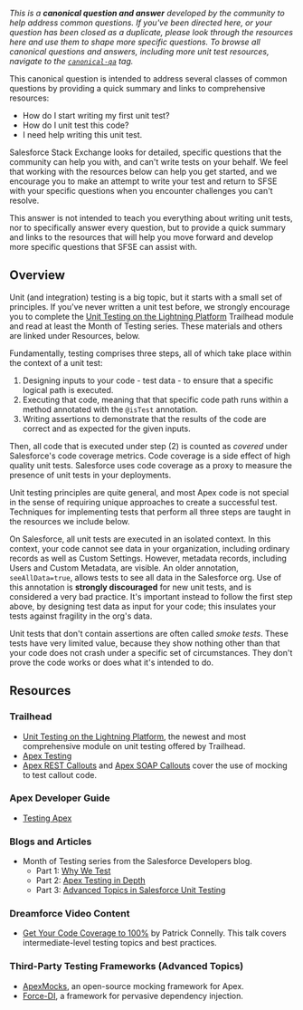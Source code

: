 *This is a **canonical question and answer** developed by the community to help address common questions. If you've been directed here, or your question has been closed as a duplicate, please look through the resources here and use them to shape more specific questions. To browse all canonical questions and answers, including more unit test resources, navigate to the [`canonical-qa`](https://salesforce.stackexchange.com/questions/tagged/canonical-qa) tag.*

This canonical question is intended to address several classes of common questions by providing a quick summary and links to comprehensive resources:

 - How do I start writing my first unit test? 
 - How do I unit test this code? 
 - I need help writing this unit test.
 
Salesforce Stack Exchange looks for detailed, specific questions that the community can help you with, and can't write tests on your behalf. We feel that working with the resources below can help you get started, and we encourage you to make an attempt to write your test and return to SFSE with your specific questions when you encounter challenges you can't resolve.

This answer is not intended to teach you everything about writing unit tests, nor to specifically answer every question, but to provide a quick summary and links to the resources that will help you move forward and develop more specific questions that SFSE can assist with.

## Overview

Unit (and integration) testing is a big topic, but it starts with a small set of principles. If you've never written a unit test before, we strongly encourage you to complete the [Unit Testing on the Lightning Platform](https://trailhead.salesforce.com/en/content/learn/modules/unit-testing-on-the-lightning-platform) Trailhead module and read at least the Month of Testing series. These materials and others are linked under Resources, below.

Fundamentally, testing comprises three steps, all of which take place within the context of a unit test:

 1. Designing inputs to your code - test data - to ensure that a specific logical path is executed. 
 1. Executing that code, meaning that that specific code path runs within a method annotated with the `@isTest` annotation.
 1. Writing assertions to demonstrate that the results of the code are correct and as expected for the given inputs.

Then, all code that is executed under step (2) is counted as *covered* under Salesforce's code coverage metrics. Code coverage is a side effect of high quality unit tests. Salesforce uses code coverage as a proxy to measure the presence of unit tests in your deployments.

Unit testing principles are quite general, and most Apex code is not special in the sense of requiring unique approaches to create a successful test. Techniques for implementing tests that perform all three steps are taught in the resources we include below.

On Salesforce, all unit tests are executed in an isolated context. In this context, your code cannot see data in your organization, including ordinary records as well as Custom Settings. However, metadata records, including Users and Custom Metadata, are visible. An older annotation, `seeAllData=true`, allows tests to see all data in the Salesforce org. Use of this annotation is **strongly discouraged** for new unit tests, and is considered a very bad practice. It's important instead to follow the first step above, by designing test data as input for your code; this insulates your tests against fragility in the org's data.

Unit tests that don't contain assertions are often called *smoke tests*. These tests have very limited value, because they show nothing other than that your code does not crash under a specific set of circumstances. They don't prove the code works or does what it's intended to do.

## Resources

### Trailhead

 - [Unit Testing on the Lightning Platform](https://trailhead.salesforce.com/en/content/learn/modules/unit-testing-on-the-lightning-platform), the newest and most comprehensive module on unit testing offered by Trailhead.
 - [Apex Testing](https://trailhead.salesforce.com/content/learn/modules/apex_testing)
 - [Apex REST Callouts](https://trailhead.salesforce.com/en/content/learn/modules/apex_integration_services/apex_integration_rest_callouts) and [Apex SOAP Callouts](https://trailhead.salesforce.com/content/learn/modules/apex_integration_services/apex_integration_soap_callouts) cover the use of mocking to test callout code.
 
### Apex Developer Guide
 
  - [Testing Apex](https://developer.salesforce.com/docs/atlas.en-us.apexcode.meta/apexcode/apex_testing.htm)
 
### Blogs and Articles
 
  - Month of Testing series from the Salesforce Developers blog.
     - Part 1: [Why We Test](https://developer.salesforce.com/blogs/2018/05/why-we-test.html)
     - Part 2: [Apex Testing in Depth](https://developer.salesforce.com/blogs/2018/05/month-of-testing-apex-testing-in-depth-part-2-of-3.html)
     - Part 3: [Advanced Topics in Salesforce Unit Testing](https://developer.salesforce.com/blogs/2018/05/month-of-testing-advanced-topics-in-salesforce-unit-testing-part-3-of-3.html)

### Dreamforce Video Content
 
  - [Get Your Code Coverage to 100%](https://www.salesforce.com/video/3594314/) by Patrick Connelly. This talk covers intermediate-level testing topics and best practices.

### Third-Party Testing Frameworks (Advanced Topics)

 - [ApexMocks](https://github.com/financialforcedev/fflib-apex-mocks), an open-source mocking framework for Apex.
 - [Force-DI](https://github.com/afawcett/force-di), a framework for pervasive dependency injection.

